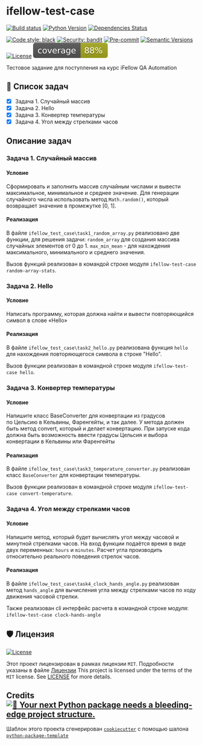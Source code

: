# ifellow-test-case

[![Build status](https://github.com/mrfz/ifellow-test-case/workflows/build/badge.svg?branch=master&event=push)](https://github.com/mrfz/ifellow-test-case/actions?query=workflow%3Abuild)
[![Python Version](https://img.shields.io/pypi/pyversions/ifellow-test-case.svg)](https://pypi.org/project/ifellow-test-case/)
[![Dependencies Status](https://img.shields.io/badge/dependencies-up%20to%20date-brightgreen.svg)](https://github.com/mrfz/ifellow-test-case/pulls?utf8=%E2%9C%93&q=is%3Apr%20author%3Aapp%2Fdependabot)

[![Code style: black](https://img.shields.io/badge/code%20style-black-000000.svg)](https://github.com/psf/black)
[![Security: bandit](https://img.shields.io/badge/security-bandit-green.svg)](https://github.com/PyCQA/bandit)
[![Pre-commit](https://img.shields.io/badge/pre--commit-enabled-brightgreen?logo=pre-commit&logoColor=white)](https://github.com/mrfz/ifellow-test-case/blob/master/.pre-commit-config.yaml)
[![Semantic Versions](https://img.shields.io/badge/%20%20%F0%9F%93%A6%F0%9F%9A%80-semantic--versions-e10079.svg)](https://github.com/mrfz/ifellow-test-case/releases)
[![License](https://img.shields.io/github/license/mrfz/ifellow-test-case)](https://github.com/mrfz/ifellow-test-case/blob/master/LICENSE)
![Coverage Report](assets/images/coverage.svg)

Тестовое задание для поступления на курс  iFellow QA Automation

## 📖 Список задач

- [x] Задача 1. Случайный массив
- [x] Задача 2. Hello
- [x] Задача 3. Конвертер температуры
- [x] Задача 4. Угол между стрелками часов

## Описание задач

### Задача 1. Случайный массив

#### Условие

Сформировать и заполнить массив случайным числами и вывести максимальное,
минимальное и среднее значение.
Для генерации случайного числа использовать метод `Math.random()`, который возвращает
значение в промежутке [0, 1].

#### Реализация

В файле `ifellow_test_case\task1_random_array.py` реализовано две функции, для решения задачи:
`random_array` для создания массива случайных элементов от 0 до 1.
`max_min_mean` - для нахождения максимального, минимального и среднего значения.

Вызов функций реализован в командой строке модуля `ifellow-test-case random-array-stats`.

### Задача 2. Hello

#### Условие

Написать программу, которая должна найти и вывести повторяющийся символ в слове
«Hello»

#### Реализация

В файле `ifellow_test_case\task2_hello.py` реализована функция `hello` для
нахождения повторяющегося символа в строке "Hello".

Вызов функции реализован в командной строке модуля `ifellow-test-case hello`.

### Задача 3. Конвертер температуры

#### Условие

Напишите класс BaseConverter для конвертации из градусов по Цельсию в
Кельвины, Фаренгейты, и так далее. У метода должен быть метод convert, который
и делает конвертацию.
При запуске кода должна быть возможность ввести градусы Цельсия и выбора
конвертации в Кельвины или Фаренгейты

#### Реализация
В файле `ifellow_test_case\task3_temperature_converter.py` реализован класс
`BaseConverter` для конвертации температуры.

Вызов функции реализован в командной строке модуля `ifellow-test-case convert-temperature`.

### Задача 4. Угол между стрелками часов

#### Условие

Напишите метод, который будет вычислять угол между часовой и минутной стрелками
часов. На вход функции подаётся время в виде двух переменных: `hours` и `minutes`.
Расчет угла производить относительно реального поведения стрелок часов.

#### Реализация

В файле `ifellow_test_case\task4_clock_hands_angle.py` реализован метод
`hands_angle` для вычисления угла между стрелками часов по ходу движения часовой стрелки.

Также реализован cli интерфейс расчета в командной строке модуля: `ifellow-test-case clock-hands-angle`

## 🛡 Лицензия

[![License](https://img.shields.io/github/license/mrfz/ifellow-test-case)](https://github.com/mrfz/ifellow-test-case/blob/master/LICENSE)

Этот проект лицензирован в рамках лицензии `MIT`. Подробности указаны в файле [Лицензии](https://github.com/mrfz/ifellow-test-case/blob/master/LICENSE)
This project is licensed under the terms of the `MIT` license. See [LICENSE](https://github.com/mrfz/ifellow-test-case/blob/master/LICENSE) for more details.

## Credits [![🚀 Your next Python package needs a bleeding-edge project structure.](https://img.shields.io/badge/python--package--template-%F0%9F%9A%80-brightgreen)](https://github.com/TezRomacH/python-package-template)

Шаблон этого проекта сгенерирован [`cookiecutter`](https://github.com/cookiecutter/cookiecutter) с помощью шалона  [`python-package-template`](https://github.com/TezRomacH/python-package-template)
